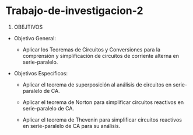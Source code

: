 # Trabajo-de-investigacion-2

1. OBEJTIVOS

  * Objetivo General:
    
    - Aplicar los Teoremas de Circuitos y Conversiones para la comprensión y simplificación de circuitos de corriente alterna en serie-paralelo.
    
  * Objetivos Específicos:

    - Aplicar el teorema de superposición al análisis de circuitos en serie-paralelo de CA.
   
    - Aplicar el teorema de Norton para simplificar circuitos reactivos en serie-paralelo de CA.
   
    - Aplicar el teorema de Thevenin para simplificar circuitos reactivos en serie-paralelo de CA para su análisis.
